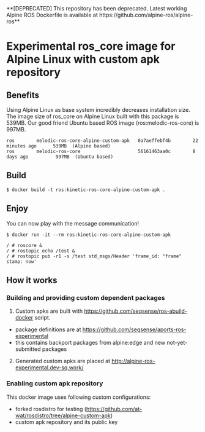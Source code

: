 <div style="width: 100%; background: 0xFFFF99">
**[DEPRECATED] This repository has been deprecated. Latest working Alpine ROS Dockerfile is available at https://github.com/alpine-ros/alpine-ros**
<div>

# Experimental ros_core image for Alpine Linux with custom apk repository

## Benefits

Using Alpine Linux as base system incredibly decreases installation size.
The image size of ros_core on Alpine Linux built with this package is 539MB.
Our good friend Ubuntu based ROS image (ros:melodic-ros-core) is 997MB.

```
ros        melodic-ros-core-alpine-custom-apk   0a7aeffebf4b        22 minutes ago      539MB  (Alpine based)
ros        melodic-ros-core                     56161463aa0c        8 days ago          997MB  (Ubuntu based)
```

## Build

```shell
$ docker build -t ros:kinetic-ros-core-alpine-custom-apk .
```

## Enjoy

You can now play with the message communication!

```shell
$ docker run -it --rm ros:kinetic-ros-core-alpine-custom-apk
```

```shell
/ # roscore &
/ # rostopic echo /test &
/ # rostopic pub -r1 -s /test std_msgs/Header 'frame_id: "frame"
stamp: now'
```

## How it works

### Building and providing custom dependent packages

1. Custom apks are built with https://github.com/seqsense/ros-abuild-docker script.
  - package definitions are at https://github.com/seqsense/aports-ros-experimental
  - this contains backport packages from alpine:edge and new not-yet-submitted packages
2. Generated custom apks are placed at http://alpine-ros-experimental.dev-sq.work/

### Enabling custom apk repository

This docker image uses following custom configurations:
- forked rosdistro for testing (https://github.com/at-wat/rosdistro/tree/alpine-custom-apk)
- custom apk repository and its public key
